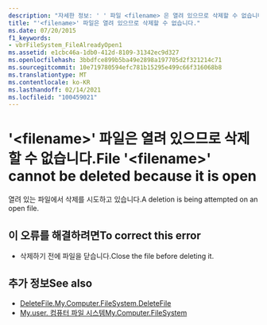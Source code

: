 ```yaml
---
description: "자세한 정보: ' ' 파일 <filename> 은 열려 있으므로 삭제할 수 없습니다."
title: "'<filename>' 파일은 열려 있으므로 삭제할 수 없습니다."
ms.date: 07/20/2015
f1_keywords:
- vbrFileSystem_FileAlreadyOpen1
ms.assetid: e1cbc46a-1db0-412d-8109-31342ec9d327
ms.openlocfilehash: 3bbdfce899b5ba49e2898a197705d2f321214c71
ms.sourcegitcommit: 10e719780594efc781b15295e499c66f316068b8
ms.translationtype: MT
ms.contentlocale: ko-KR
ms.lasthandoff: 02/14/2021
ms.locfileid: "100459021"
---
```

# <a name="file-filename-cannot-be-deleted-because-it-is-open"></a><span data-ttu-id="6eea7-103">'\<filename>' 파일은 열려 있으므로 삭제할 수 없습니다.</span><span class="sxs-lookup"><span data-stu-id="6eea7-103">File '\<filename>' cannot be deleted because it is open</span></span>

<span data-ttu-id="6eea7-104">열려 있는 파일에서 삭제를 시도하고 있습니다.</span><span class="sxs-lookup"><span data-stu-id="6eea7-104">A deletion is being attempted on an open file.</span></span>  
  
## <a name="to-correct-this-error"></a><span data-ttu-id="6eea7-105">이 오류를 해결하려면</span><span class="sxs-lookup"><span data-stu-id="6eea7-105">To correct this error</span></span>  
  
- <span data-ttu-id="6eea7-106">삭제하기 전에 파일을 닫습니다.</span><span class="sxs-lookup"><span data-stu-id="6eea7-106">Close the file before deleting it.</span></span>  
  
## <a name="see-also"></a><span data-ttu-id="6eea7-107">추가 정보</span><span class="sxs-lookup"><span data-stu-id="6eea7-107">See also</span></span>

- [<span data-ttu-id="6eea7-108">DeleteFile.</span><span class="sxs-lookup"><span data-stu-id="6eea7-108">My.Computer.FileSystem.DeleteFile</span></span>](xref:Microsoft.VisualBasic.FileIO.FileSystem.DeleteFile%2A)
- [<span data-ttu-id="6eea7-109">My.user. 컴퓨터 파일 시스템</span><span class="sxs-lookup"><span data-stu-id="6eea7-109">My.Computer.FileSystem</span></span>](xref:Microsoft.VisualBasic.FileIO.FileSystem)
